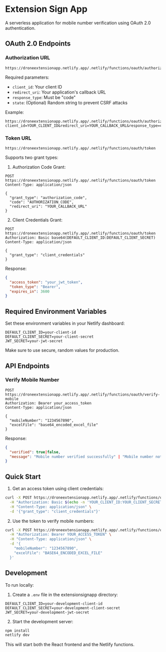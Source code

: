 # Extension Sign App

A serverless application for mobile number verification using OAuth 2.0 authentication.

## OAuth 2.0 Endpoints

### Authorization URL
```
https://droneextensionapp.netlify.app/.netlify/functions/oauth/authorize
```

Required parameters:
- `client_id`: Your client ID
- `redirect_uri`: Your application's callback URL
- `response_type`: Must be "code"
- `state`: (Optional) Random string to prevent CSRF attacks

Example:
```
https://droneextensionapp.netlify.app/.netlify/functions/oauth/authorize?client_id=YOUR_CLIENT_ID&redirect_uri=YOUR_CALLBACK_URL&response_type=code
```

### Token URL
```
https://droneextensionapp.netlify.app/.netlify/functions/oauth/token
```

Supports two grant types:

1. Authorization Code Grant:
```http
POST https://droneextensionapp.netlify.app/.netlify/functions/oauth/token
Content-Type: application/json

{
  "grant_type": "authorization_code",
  "code": "AUTHORIZATION_CODE",
  "redirect_uri": "YOUR_CALLBACK_URL"
}
```

2. Client Credentials Grant:
```http
POST https://droneextensionapp.netlify.app/.netlify/functions/oauth/token
Authorization: Basic base64(DEFAULT_CLIENT_ID:DEFAULT_CLIENT_SECRET)
Content-Type: application/json

{
  "grant_type": "client_credentials"
}
```

Response:
```json
{
  "access_token": "your_jwt_token",
  "token_type": "Bearer",
  "expires_in": 3600
}
```

## Required Environment Variables

Set these environment variables in your Netlify dashboard:

```
DEFAULT_CLIENT_ID=your-client-id
DEFAULT_CLIENT_SECRET=your-client-secret
JWT_SECRET=your-jwt-secret
```

Make sure to use secure, random values for production.

## API Endpoints

### Verify Mobile Number
```http
POST https://droneextensionapp.netlify.app/.netlify/functions/oauth/verify-mobile
Authorization: Bearer your_access_token
Content-Type: application/json

{
  "mobileNumber": "1234567890",
  "excelFile": "base64_encoded_excel_file"
}
```

Response:
```json
{
  "verified": true|false,
  "message": "Mobile number verified successfully" | "Mobile number not found in records"
}
```

## Quick Start

1. Get an access token using client credentials:
```bash
curl -X POST https://droneextensionapp.netlify.app/.netlify/functions/oauth/token \
  -H "Authorization: Basic $(echo -n 'YOUR_CLIENT_ID:YOUR_CLIENT_SECRET' | base64)" \
  -H "Content-Type: application/json" \
  -d '{"grant_type": "client_credentials"}'
```

2. Use the token to verify mobile numbers:
```bash
curl -X POST https://droneextensionapp.netlify.app/.netlify/functions/oauth/verify-mobile \
  -H "Authorization: Bearer YOUR_ACCESS_TOKEN" \
  -H "Content-Type: application/json" \
  -d '{
    "mobileNumber": "1234567890",
    "excelFile": "BASE64_ENCODED_EXCEL_FILE"
  }'
```

## Development

To run locally:
1. Create a `.env` file in the extensionsignapp directory:
```env
DEFAULT_CLIENT_ID=your-development-client-id
DEFAULT_CLIENT_SECRET=your-development-client-secret
JWT_SECRET=your-development-jwt-secret
```

2. Start the development server:
```bash
npm install
netlify dev
```

This will start both the React frontend and the Netlify functions. 